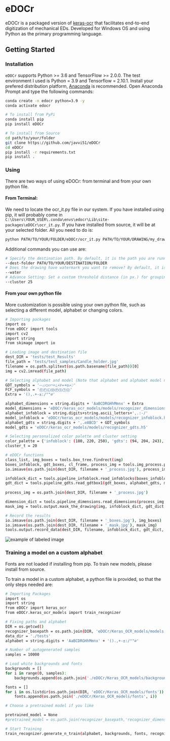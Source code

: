 # eDOCr

eDOCr is a packaged version of [keras-ocr](https://github.com/faustomorales/keras-ocr) that facilitates end-to-end digitization of mechanical EDs. Developed for Windows OS and using Python as the primary programming language.

## Getting Started

### Installation

`eDOCr` supports Python >= 3.6 and TensorFlow >= 2.0.0. The test environment I used is Python = 3.9 and Tensorflow = 2.10.1.
Install your prefered distribution platform, [Anaconda](https://www.anaconda.com/products/distribution) is recommended.
Open Anaconda Prompt and type the following commands:


```bash
conda create -n edocr python=3.9 -y 
conda activate edocr

# To install from PyPi
conda install pip
pip install eDOCr

# To install from Source
cd path/to/your/folder
git clone https://github.com/javvi51/eDOCr
cd eDOCr
pip install -r requirements.txt
pip install .
```

### Using 

There are two ways of using eDOCr: from terminal and from your own python file.

#### From Terminal:

We need to locate the ocr_it.py file in our system. If you have installed using pip, it will probably come in ```C:\Users\YOUR_USER\.conda\envs\edocr\Lib\site-packages\eDOCr\ocr_it.py```. If you have installed from source, it will be at your selected folder. All you need to do is:

```bash
python PATH/TO/YOUR/FOLDER/eDOCr/ocr_it.py PATH/TO/YOUR/DRAWING/my_drawing.pdf

```

Additional commands you can use are:

```bash
# Specify the destination path. By default, it is the path you are running your code from.
--dest-folder PATH/TO/YOUR/DESTINATION/FOLDER
# Does the drawing have watermark you want to remove? By default, it is not considered.
--water
# Advance Setting: Set a custom threshold distance (in px.) for grouping detections. Default is 20px.
--cluster 25
```

#### From your own python file

More customization is possible using your own python file, such as selecting a different model, alphabet or changing colors.

```bash
# Importing packages
import os
from eDOCr import tools
import cv2
import string
from skimage import io

# Loading image and destination file
dest_DIR = 'tests/test_Results'
file_path = 'tests/test_samples/Candle_holder.jpg'
filename = os.path.splitext(os.path.basename(file_path))[0]
img = cv2.imread(file_path)

# Selecting alphabet and model (Note that alphabet and alphabet model need to match)
GDT_symbols = '⏤⏥○⌭⌒⌓⏊∠⫽⌯⌖◎↗⌰'
FCF_symbols = 'ⒺⒻⓁⓂⓅⓈⓉⓊ'
Extra = '(),.+-±:/°"⌀'

alphabet_dimensions = string.digits + 'AaBCDRGHhMmnx' + Extra
model_dimensions = 'eDOCr/keras_ocr_models/models/recognizer_dimensions.h5'
alphabet_infoblock = string.digits+string.ascii_letters+',.:-/'
model_infoblock = 'eDOCr/keras_ocr_models/models/recognizer_infoblock.h5'
alphabet_gdts = string.digits + ',.⌀ABCD' + GDT_symbols
model_gdts = 'eDOCr/keras_ocr_models/models/recognizer_gdts.h5'

# Selecting personalized color palette and cluster setting
color_palette = {'infoblock': (180, 220, 250), 'gdts': (94, 204, 243), 'dimensions': (93, 206, 175), 'frame': (167, 234, 82), 'flag': (241, 65, 36)}
cluster_t = 20

# eDOCr functions
class_list, img_boxes = tools.box_tree.findrect(img)
boxes_infoblock, gdt_boxes, cl_frame, process_img = tools.img_process.process_rect(class_list, img)
io.imsave(os.path.join(dest_DIR, filename + '_process.jpg'), process_img)

infoblock_dict = tools.pipeline_infoblock.read_infoblocks(boxes_infoblock, img, alphabet_infoblock, model_infoblock)
gdt_dict = tools.pipeline_gdts.read_gdtbox1(gdt_boxes, alphabet_gdts, model_gdts, alphabet_dimensions, model_dimensions)
 
process_img = os.path.join(dest_DIR, filename + '_process.jpg')

dimension_dict = tools.pipeline_dimensions.read_dimensions(process_img, alphabet_dimensions, model_dimensions, cluster_t)
mask_img = tools.output.mask_the_drawing(img, infoblock_dict, gdt_dict, dimension_dict, cl_frame, color_palette)

# Record the results
io.imsave(os.path.join(dest_DIR, filename + '_boxes.jpg'), img_boxes)
io.imsave(os.path.join(dest_DIR, filename + '_mask.jpg'), mask_img)
tools.output.record_data(dest_DIR, filename, infoblock_dict, gdt_dict, dimension_dict)
```
![example of labeled image](https://github.com/javvi51/eDOCr/releases/download/v1.0.0/Candle_holder_mask.jpg)
### Training a model on a custom alphabet
Fonts are not loaded if installing from pip. To train new models, please install from source.

To train a model in a custom alphabet, a python file is provided, so that the only steps needed are:


```bash
# Importing Packages
import os
import string
from eDOCr import keras_ocr
from eDOCr.keras_ocr_models import train_recognizer

# Fixing paths and alphabet
DIR = os.getcwd()
recognizer_basepath = os.path.join(DIR, 'eDOCr/Keras_OCR_models/models')
data_dir = './tests'
alphabet = string.digits + 'AaBCDRGHhMmnx' + '().,+-±:/°"⌀'

# Number of autogenerated samples
samples = 10000

# Load white backgrounds and fonts
backgrounds = []
for i in range(0, samples):
    backgrounds.append(os.path.join('./eDOCr/Keras_OCR_models/backgrounds/0.jpg'))

fonts = []
for i in os.listdir(os.path.join(DIR, 'eDOCr/Keras_OCR_models/fonts')):
    fonts.append(os.path.join('./eDOCr/Keras_OCR_models/fonts', i))

# Choose a pretrained model if you like

pretrained_model = None 
#pretrained_model = os.path.join(recognizer_basepath,'recognizer_dimensions.h5')

# Start Training 
train_recognizer.generate_n_train(alphabet, backgrounds, fonts, recognizer_basepath=recognizer_basepath, pretrained_model=pretrained_model)
```

